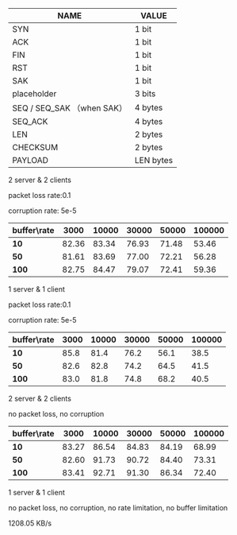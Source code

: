 | NAME                       | VALUE     |
| -------------------------- | --------- |
| SYN                        | 1 bit     |
| ACK                        | 1 bit     |
| FIN                        | 1 bit     |
| RST                        | 1 bit     |
| SAK                        | 1 bit     |
| placeholder                | 3 bits    |
| SEQ / SEQ_SAK （when SAK） | 4 bytes   |
| SEQ_ACK                    | 4 bytes   |
| LEN                        | 2 bytes   |
| CHECKSUM                   | 2 bytes   |
| PAYLOAD                    | LEN bytes |

2 server & 2 clients

packet loss rate:0.1

corruption rate: 5e-5 

|buffer\rate| 3000  | 10000 | 30000 | 50000 | 100000    |
| --------  | ----  | ----- | ----- | ----- | ----      |
|  **10**   | 82.36 | 83.34 | 76.93 | 71.48 | 53.46     |
|  **50**   | 81.61 | 83.69 | 77.00 | 72.21 | 56.28     |
|  **100**  | 82.75 | 84.47 | 79.07 | 72.41 | 59.36     |

1 server & 1 client

packet loss rate:0.1

corruption rate: 5e-5

| buffer\rate | 3000 | 10000 | 30000 | 50000 | 100000 |
| ----------- | ---- | ----- | ----- | ----- | ------ |
| **10**      | 85.8 | 81.4  | 76.2  | 56.1  | 38.5   |
| **50**      | 82.6 | 82.8  | 74.2  | 64.5  | 41.5   |
| **100**     | 83.0 | 81.8  | 74.8  | 68.2  | 40.5   |

2 server & 2 clients

no packet loss, no corruption

| buffer\rate | 3000 | 10000 | 30000 | 50000 | 100000 |
| ----------- | ---- | ----- | ----- | ----- | ------ |
| **10**      | 83.27| 86.54 | 84.83 | 84.19 | 68.99  |
| **50**      | 82.60| 91.73 | 90.72 | 84.40 | 73.31  |
| **100**     | 83.41| 92.71 | 91.30 | 86.34 | 72.40  |

1 server & 1 client

no packet loss, no corruption, no rate limitation, no buffer limitation

1208.05 KB/s